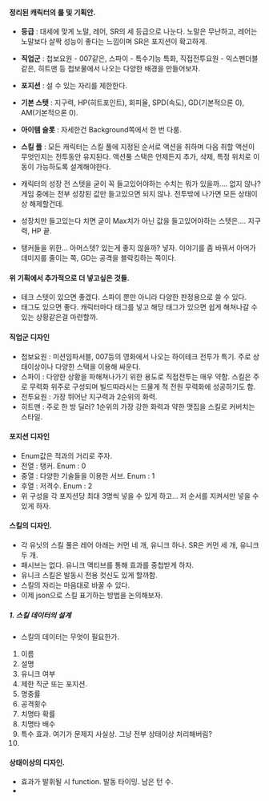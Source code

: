 #### 정리된 캐릭터의 룰 및 기획안.
+ **등급** : 대세에 맞게 노말, 레어, SR의 세 등급으로 나눈다. 노말은 무난하고, 레어는 노말보다 살짝 성능이 좋다는 느낌이며 SR은 포지션이 확고하게.
+ **직업군** : 첩보요원 - 007같은, 스파이 - 특수기능 특화, 직접전투요원 - 익스펜더블같은, 히트맨 등 첩보물에서 나오는 다양한 배경을 만들어보자.
+ **포지션** : 설 수 있는 자리를 제한한다.
+ **기본 스텟** : 지구력, HP(히트포인트), 회피율, SPD(속도), GD(기본적으론 0), AM(기본적으론 0).
+ **아이템 슬롯** : 자세한건 Background쪽에서 한 번 다룸.
+ **스킬 풀** : 모든 캐릭터는 스킬 풀에 지정된 순서로 액션을 취하며 다음 취할 액션이 무엇인지는 전투동안 유지된다. 액션풀 스택은 언제든지 추가, 삭제, 특정 위치로 이동이 가능하도록 설계해야한다.

+ 캐릭터의 성장 전 스텟을 굳이 꼭 들고있어야하는 수치는 뭐가 있을까.... 없지 않나? 게임 중에는 전부 성장된 값만 들고있으면 되지 않나. 전투밖에 나가면 모든 상태이상 해제할건데.
+ 성장치만 들고있는다 치면 굳이 Max치가 아닌 값을 들고있어야하는 스텟은.... 지구력, HP 끝.
+ 탱커들을 위한... 아머스텟? 있는게 좋지 않을까? 넣자. 이야기를 좀 바꿔서 아머가 데미지를 줄이는 쪽, GD는 공격을 블락킹하는 쪽이다.

#### 위 기획에서 추가적으로 더 넣고싶은 것들.
+ 테크 스텟이 있으면 좋겠다. 스파이 뿐만 아니라 다양한 판정용으로 쓸 수 있다.
+ 태그도 있으면 좋다. 캐릭터마다 태그를 넣고 해당 태그가 있으면 쉽게 해쳐나갈 수 있는 상황같은걸 마련할까.

#### 직업군 디자인
+ 첩보요원 : 미션임파서블, 007등의 영화에서 나오는 하이테크 전투가 특기. 주로 상태이상이나 다양한 스택을 이용해 싸운다.
+ 스파이 : 다양한 상황을 파해쳐나가기 위한 용도로 직접전투는 매우 약함. 스킬은 주로 무력화 위주로 구성되며 빌드따라서는 드물게 적 전원 무력화에 성공하기도 함.
+ 전투요원 : 가장 뛰어난 지구력과 2순위의 화력.
+ 히트맨 : 주로 한 방 딜러? 1순위의 가장 강한 화력과 약한 맷집을 스킬로 커버치는 스타일.

#### 포지션 디자인
+ Enum값은 적과의 거리로 주자.
+ 전열 : 탱커. Enum : 0
+ 중열 : 다양한 기술들을 이용한 서브. Enum : 1
+ 후열 : 저격수. Enum : 2
+ 위 구성을 각 포지션당 최대 3명씩 넣을 수 있게 하고... 저 순서를 지켜서만 넣을 수 있게 하자.

#### 스킬의 디자인.
+ 각 유닛의 스킬 풀은 레어 아래는 커먼 네 개, 유니크 하나. SR은 커먼 세 개, 유니크 두 개.
+ 패시브는 없다. 유니크 액티브를 통해 효과를 중첩받게 하자.
+ 유니크 스킬은 발동시 전용 컷신도 있게 할까함.
+ 스킬의 자리는 마음대로 바꿀 수 있다.
+ 이제 json으로 스킬 표기하는 방법을 논의해보자.
##### 1. 스킬 데이터의 설계
+ 스킬의 데이터는 무엇이 필요한가.
1. 이름
2. 설명
3. 유니크 여부
4. 제한 직군 또는 포지션.
5. 명중률
6. 공격횟수
7. 치명타 확률
8. 치명타 배수
9. 특수 효과. 여기가 문제지 사실상. 그냥 전부 상태이상 처리해버림?
10.

#### 상태이상의 디자인.
+ 효과가 발휘될 시 function. 발동 타이밍. 남은 턴 수. 
+ 
